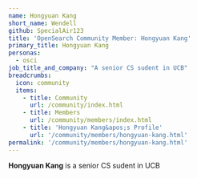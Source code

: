 ```yaml
---
name: Hongyuan Kang
short_name: Wendell
github: SpecialAir123
title: 'OpenSearch Community Member: Hongyuan Kang'
primary_title: Hongyuan Kang
personas:
  - osci
job_title_and_company: "A senior CS sudent in UCB"
breadcrumbs:
  icon: community
  items:
    - title: Community
      url: /community/index.html
    - title: Members
      url: /community/members/index.html
    - title: 'Hongyuan Kang&apos;s Profile'
      url: '/community/members/hongyuan-kang.html'
permalink: '/community/members/hongyuan-kang.html'
---
```


**Hongyuan Kang** is a senior CS sudent in UCB